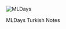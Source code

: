 ![MLDays](https://user-images.githubusercontent.com/43610019/84704609-c7163a80-af62-11ea-8a34-a25e39d2d689.png)

MLDays Turkish Notes

